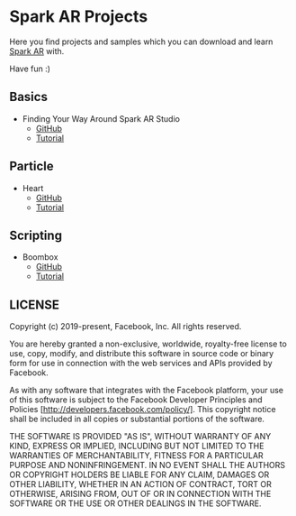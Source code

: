 # Spark AR Projects

Here you find projects and samples which you can download and learn [Spark AR](https://sparkar.facebook.com/ar-studio/) with.

Have fun :)


## Basics
- Finding Your Way Around Spark AR Studio
	- [GitHub](https://github.com/jalizadeh/Spark-AR-Projects/tree/master/Basics/)
	- [Tutorial](https://sparkar.facebook.com/ar-studio/learn/documentation/before-you-start/basics/finding-your-way-around/)



## Particle
- Heart
	- [GitHub](https://github.com/jalizadeh/Spark-AR-Projects/tree/master/Particles/Heart)
	- [Tutorial](https://sparkar.facebook.com/ar-studio/learn/documentation/tutorials/using-particles)


## Scripting
- Boombox
	- [GitHub](https://github.com/jalizadeh/Spark-AR-Projects/tree/master/Scripting/Boombox)
	- [Tutorial](https://sparkar.facebook.com/ar-studio/learn/documentation/scripting/scripting-tutorial/)



## LICENSE
Copyright (c) 2019-present, Facebook, Inc. All rights reserved.

You are hereby granted a non-exclusive, worldwide, royalty-free license to use,
copy, modify, and distribute this software in source code or binary form for use
in connection with the web services and APIs provided by Facebook.

As with any software that integrates with the Facebook platform, your use of
this software is subject to the Facebook Developer Principles and Policies
[http://developers.facebook.com/policy/]. This copyright notice shall be
included in all copies or substantial portions of the software.

THE SOFTWARE IS PROVIDED "AS IS", WITHOUT WARRANTY OF ANY KIND, EXPRESS OR
IMPLIED, INCLUDING BUT NOT LIMITED TO THE WARRANTIES OF MERCHANTABILITY, FITNESS
FOR A PARTICULAR PURPOSE AND NONINFRINGEMENT. IN NO EVENT SHALL THE AUTHORS OR
COPYRIGHT HOLDERS BE LIABLE FOR ANY CLAIM, DAMAGES OR OTHER LIABILITY, WHETHER
IN AN ACTION OF CONTRACT, TORT OR OTHERWISE, ARISING FROM, OUT OF OR IN
CONNECTION WITH THE SOFTWARE OR THE USE OR OTHER DEALINGS IN THE SOFTWARE.